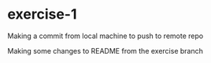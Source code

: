 # exercise-1

Making a commit from local machine to push to remote repo

Making some changes to README from the exercise branch